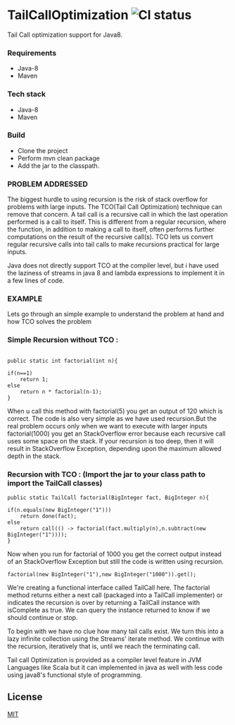 # TailCallOptimization ![CI status](https://img.shields.io/badge/build-passing-brightgreen.svg)

Tail Call optimization support for Java8.


### Requirements
* Java-8
* Maven

### Tech stack
* Java-8
* Maven

### Build
* Clone the project
* Perform mvn clean package
* Add the jar to the classpath.


### PROBLEM ADDRESSED

The biggest hurdle to using recursion is the risk of stack overflow for problems with large inputs. The TCO(Tail Call Optimization) technique can remove that concern. A tail call is a recursive call in which the last operation performed is a call to itself. This is different from a regular recursion, where the function, in addition to making a call to itself, often performs further computations on the result of the recursive call(s). TCO lets us convert regular recursive calls into tail calls to make recursions practical for large inputs.

Java does not directly support TCO at the compiler level, but i have used the laziness of streams in java 8 and lambda expressions to implement it in a few lines of code.

### EXAMPLE

Lets go through an simple example to understand the problem at hand and how TCO solves the problem

### Simple Recursion without TCO :

```

public static int factorial(int n){

if(n==1)
    return 1;
else
    return n * factorial(n-1);
}

```

When u call this method with factorial(5) you get an output of 120 which is correct. The code is also very simple as we have used recursion.But the real problem occurs only when we want to execute with larger inputs factorial(1000) you get an StackOverflow error because each recursive call uses some space on the stack. If your recursion is too deep, then it will result in StackOverflow Exception, depending upon the maximum allowed depth in the stack.

### Recursion with TCO : (Import the jar to your class path to import the TailCall classes)

```
public static TailCall factorial(BigInteger fact, BigInteger n){

if(n.equals(new BigInteger("1")))
    return done(fact);
else
    return call(() -> factorial(fact.multiply(n),n.subtract(new BigInteger("1"))));
}

```

Now when you run for factorial of 1000 you get the correct output instead of an StackOverflow Exception but still the code is written using recursion.

```
factorial(new BigInteger("1"),new BigInteger("1000")).get();

```

We're creating a functional interface called TailCall here. The factorial method returns either a next call (packaged into a TailCall implementer) or indicates the recursion is over by returning a TailCall instance with isComplete as true. We can query the instance returned to know if we should continue or stop.

To begin with we have no clue how many tail calls exist. We turn this into a lazy infinite collection using the Streams' iterate method. We continue with the recursion, iteratively that is, until we reach the terminating call.

Tail call Optimization is provided as a compiler level feature in JVM Languages like Scala but it can implemented in java as well with less code using java8's functional style of programming.


## License
[MIT](https://choosealicense.com/licenses/mit/)
